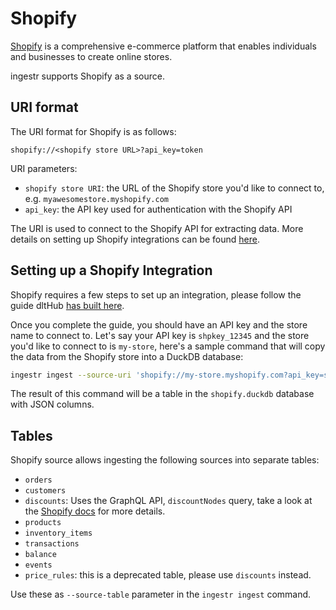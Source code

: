 # Shopify
[Shopify](https://www.shopify.com/) is a comprehensive e-commerce platform that enables individuals and businesses to create online stores.

ingestr supports Shopify as a source.

## URI format
The URI format for Shopify is as follows:

```plaintext
shopify://<shopify store URL>?api_key=token
```

URI parameters:
- `shopify store URI`: the URL of the Shopify store you'd like to connect to, e.g. `myawesomestore.myshopify.com`
- `api_key`: the API key used for authentication with the Shopify API

The URI is used to connect to the Shopify API for extracting data. More details on setting up Shopify integrations can be found [here](https://shopify.dev/docs/admin-api/getting-started).

## Setting up a Shopify Integration

Shopify requires a few steps to set up an integration, please follow the guide dltHub [has built here](https://dlthub.com/docs/dlt-ecosystem/verified-sources/shopify#setup-guide).

Once you complete the guide, you should have an API key and the store name to connect to. Let's say your API key is `shpkey_12345` and the store you'd like to connect to is `my-store`, here's a sample command that will copy the data from the Shopify store into a DuckDB database:

```sh
ingestr ingest --source-uri 'shopify://my-store.myshopify.com?api_key=shpkey_12345' --source-table 'orders' --dest-uri duckdb:///shopify.duckdb --dest-table 'dest.orders'
```

The result of this command will be a table in the `shopify.duckdb` database with JSON columns.

## Tables
Shopify source allows ingesting the following sources into separate tables:
- `orders`
- `customers`
- `discounts`: Uses the GraphQL API, `discountNodes` query, take a look at the [Shopify docs](https://shopify.dev/docs/api/admin-graphql/2024-07/queries/discountNodes) for more details.
- `products`
- `inventory_items`
- `transactions`
- `balance`
- `events`
- `price_rules`: this is a deprecated table, please use `discounts` instead.

Use these as `--source-table` parameter in the `ingestr ingest` command.